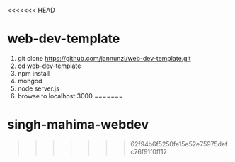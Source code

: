 <<<<<<< HEAD
# web-dev-template

1. git clone https://github.com/jannunzi/web-dev-template.git
1. cd web-dev-template
1. npm install
1. mongod
1. node server.js
1. browse to localhost:3000
=======
# singh-mahima-webdev
>>>>>>> 62f94b6f5250fe15e52e75975defc76f91f0ff12

